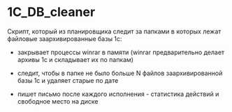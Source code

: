 # 1C_DB_cleaner
 
Скрипт, который из планировщика следит за папками в которых лежат файловые заархивированные базы 1с:
 
 
* закрывает процессы winrar в памяти (winrar предварительно делает архивы 1с и складывает их по папкам)
 
 
* следит, чтобы в папке не было больше N файлов заархивированной базы 1с и удаляет старые по дате
 
 
* пишет письмо после каждого исполнения - статистика действий и свободное место на диске
